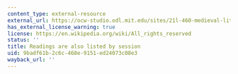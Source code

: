 ```yaml
---
content_type: external-resource
external_url: https://ocw-studio.odl.mit.edu/sites/21l-460-medieval-literature-dante-boccaccio-chaucer-spring-2005/type/page/edit/a02344e7-1cde-1063-42d4-59f07b259aab/#ses
has_external_license_warning: true
license: https://en.wikipedia.org/wiki/All_rights_reserved
status: ''
title: Readings are also listed by session
uid: 9badf61b-2c6c-468e-9151-ed24073c08e3
wayback_url: ''
---
```

